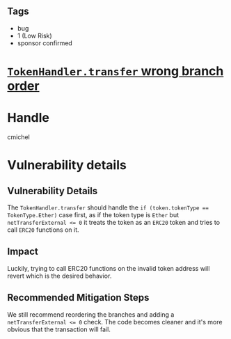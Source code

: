 ## Tags

- bug
- 1 (Low Risk)
- sponsor confirmed

# [`TokenHandler.transfer` wrong branch order](https://github.com/code-423n4/2021-08-notional-findings/issues/78) 

# Handle

cmichel


# Vulnerability details

## Vulnerability Details
The `TokenHandler.transfer` should handle the `if (token.tokenType == TokenType.Ether)` case first, as if the token type is `Ether` but `netTransferExternal <= 0` it treats the token as an `ERC20` token and tries to call `ERC20` functions on it. 

## Impact
Luckily, trying to call ERC20 functions on the invalid token address will revert which is the desired behavior.

## Recommended Mitigation Steps
We still recommend reordering the branches and adding a `netTransferExternal <= 0` check. The code becomes cleaner and it's more obvious that the transaction will fail.


